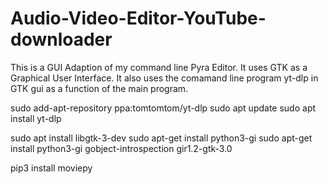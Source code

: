 # Audio-Video-Editor-YouTube-downloader
This is a GUI Adaption of my command line Pyra Editor. It uses GTK as a Graphical User Interface. It also uses the comamand line program yt-dlp in GTK gui as a function of the main program.


sudo add-apt-repository ppa:tomtomtom/yt-dlp
sudo apt update
sudo apt install yt-dlp

sudo apt install libgtk-3-dev
sudo apt-get install python3-gi
sudo apt-get install python3-gi gobject-introspection gir1.2-gtk-3.0

pip3 install moviepy

